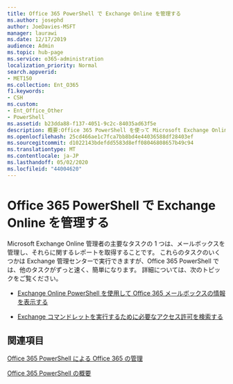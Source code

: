 ```yaml
---
title: Office 365 PowerShell で Exchange Online を管理する
ms.author: josephd
author: JoeDavies-MSFT
manager: laurawi
ms.date: 12/17/2019
audience: Admin
ms.topic: hub-page
ms.service: o365-administration
localization_priority: Normal
search.appverid:
- MET150
ms.collection: Ent_O365
f1.keywords:
- CSH
ms.custom:
- Ent_Office_Other
- PowerShell
ms.assetid: b23dda88-f137-4051-9c2c-84035ad63f5e
description: 概要:Office 365 PowerShell を使って Microsoft Exchange Online を管理します。これには、メールボックスの構成の表示や詳細なレポートの作成が含まれます。
ms.openlocfilehash: 25cd466ae1c7fca7bb8bd4e44036588df28403ef
ms.sourcegitcommit: d1022143bdefdd5583d8eff08046808657b49c94
ms.translationtype: MT
ms.contentlocale: ja-JP
ms.lasthandoff: 05/02/2020
ms.locfileid: "44004620"
---
```

# <a name="manage-exchange-online-with-office-365-powershell"></a>Office 365 PowerShell で Exchange Online を管理する

Microsoft Exchange Online 管理者の主要なタスクの 1 つは、メールボックスを管理し、それらに関するレポートを取得することです。 これらのタスクのいくつかは Exchange 管理センターで実行できますが、Office 365 PowerShell では、他のタスクがずっと速く、簡単になります。 詳細については、次のトピックをご覧ください。
  
- [Exchange Online PowerShell を使用して Office 365 メールボックスの情報を表示する](https://docs.microsoft.com/exchange/recipients-in-exchange-online/manage-user-mailboxes/use-powershell-to-display-mailbox-information)
    
- [Exchange コマンドレットを実行するために必要なアクセス許可を検索する](https://docs.microsoft.com/powershell/exchange/exchange-server/find-exchange-cmdlet-permissions)
    
## <a name="see-also"></a>関連項目

[Office 365 PowerShell による Office 365 の管理](manage-office-365-with-office-365-powershell.md)
  
[Office 365 PowerShell の概要](getting-started-with-office-365-powershell.md)

